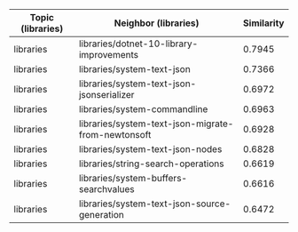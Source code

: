 | Topic (libraries) | Neighbor (libraries) | Similarity |
|-------------|-------------------|------------|
| libraries | libraries/dotnet-10-library-improvements | 0.7945 |
| libraries | libraries/system-text-json | 0.7366 |
| libraries | libraries/system-text-json-jsonserializer | 0.6972 |
| libraries | libraries/system-commandline | 0.6963 |
| libraries | libraries/system-text-json-migrate-from-newtonsoft | 0.6928 |
| libraries | libraries/system-text-json-nodes | 0.6828 |
| libraries | libraries/string-search-operations | 0.6619 |
| libraries | libraries/system-buffers-searchvalues | 0.6616 |
| libraries | libraries/system-text-json-source-generation | 0.6472 |
